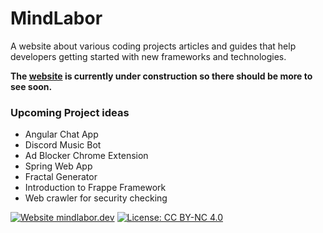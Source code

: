 # MindLabor

A website about various coding projects articles and guides that help developers getting started with new frameworks and technologies. 


**The [website](https://mindlabor.dev) is currently under construction so there should be more to see soon.**


### Upcoming Project ideas
* Angular Chat App
* Discord Music Bot
* Ad Blocker Chrome Extension
* Spring Web App
* Fractal Generator
* Introduction to Frappe Framework
* Web crawler for security checking


[![Website mindlabor.dev](https://img.shields.io/website-up-down-green-red/http/mindlabor.dev.svg)](https://mindlabor.dev) [![License: CC BY-NC 4.0](https://img.shields.io/badge/License-CC%20BY--NC%204.0-lightgrey.svg)](https://creativecommons.org/licenses/by-nc/4.0/)
